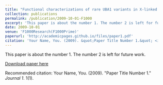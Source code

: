 ```yaml
---
title: "Functional characterizations of rare UBA1 variants in X-linked Spinal Muscular Atrophy"
collection: publications
permalink: /publication/2009-10-01-F1000
excerpt: 'This paper is about the number 1. The number 2 is left for future work.'
date: 2009-10-01
venue: 'F1000Research(F1000Prime)'
paperurl: 'http://academicpages.github.io/files/paper1.pdf'
citation: 'Your Name, You. (2009). &quot;Paper Title Number 1.&quot; <i>Journal 1</i>. 1(1).'
---
```

This paper is about the number 1. The number 2 is left for future work.

[Download paper here](http://academicpages.github.io/files/paper1.pdf)

Recommended citation: Your Name, You. (2009). "Paper Title Number 1." <i>Journal 1</i>. 1(1).
